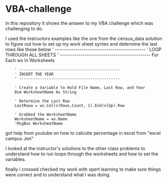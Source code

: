 # VBA-challenge

In this repository it shows the answer to my VBA challenge which was challenging to do.

I used the instructors examples like the one from the census_data solution to figure out how to set up my work sheet syntex and determine the last rows like these below
' --------------------------------------------
    ' LOOP THROUGH ALL SHEETS
    ' --------------------------------------------
    For Each ws In Worksheets

        ' --------------------------------------------
        ' INSERT THE YEAR
        ' --------------------------------------------

        ' Create a Variable to Hold File Name, Last Row, and Year
        Dim WorksheetName As String

        ' Determine the Last Row
        LastRowa = ws.Cells(Rows.Count, 1).End(xlUp).Row

        ' Grabbed the WorksheetName
        WorksheetName = ws.Name
        'MsgBox WorksheetName
got help from youtube on how to calculte percentage in excel from "excel campus Jon"

I looked at the instructor's solutions to the other class problems to understand how to run loops through the worksheets and how to set the variables.

finally i crossed checked my work with xpert learning to make sure things were correct and to understand what i was doing.

